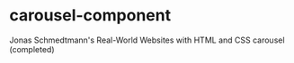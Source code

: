 # carousel-component
Jonas Schmedtmann's  Real-World Websites with HTML and CSS carousel (completed)
